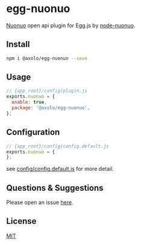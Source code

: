 # egg-nuonuo

[Nuonuo] open api plugin for Egg.js by [node-nuonuo].

## Install

```bash
npm i @axolo/egg-nuonuo --save
```

## Usage

```js
// {app_root}/config/plugin.js
exports.nuonuo = {
  enable: true,
  package: '@axolo/egg-nuonuo',
};
```

## Configuration

```js
// {app_root}/config/config.default.js
exports.nuonuo = {
};
```

see [config/config.default.js](config/config.default.js) for more detail.

## Questions & Suggestions

Please open an issue [here](https://github.com/axolo/egg-nuonuo/issues).

## License

[MIT](LICENSE)

[Nuonuo]: https://open.nuonuo.com/
[node-nuonuo]: https://github.com/axolo/node-nuonuo
